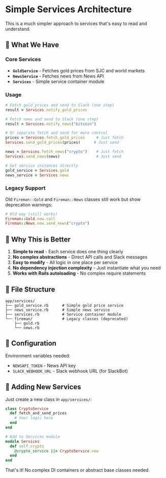 # Simple Services Architecture

This is a much simpler approach to services that's easy to read and understand.

## 📁 What We Have

### Core Services
- **`GoldService`** - Fetches gold prices from SJC and world markets
- **`NewsService`** - Fetches news from News API
- **`Services`** - Simple service container module

### Usage

```ruby
# Fetch gold prices and send to Slack (one step)
result = Services.notify_gold_prices

# Fetch news and send to Slack (one step)
result = Services.notify_news("bitcoin")

# Or separate fetch and send for more control
prices = Services.fetch_gold_prices     # Just fetch
Services.send_gold_prices(prices)      # Just send

news = Services.fetch_news("crypto")    # Just fetch  
Services.send_news(news)                # Just send

# Get service instances directly
gold_service = Services.gold
news_service = Services.news
```

### Legacy Support

Old `Fireman::Gold` and `Fireman::News` classes still work but show deprecation warnings:

```ruby
# Old way (still works)
Fireman::Gold.new.call
Fireman::News.new.send_news("crypto")
```

## 🎯 Why This is Better

1. **Simple to read** - Each service does one thing clearly
2. **No complex abstractions** - Direct API calls and Slack messages
3. **Easy to modify** - All logic in one place per service
4. **No dependency injection complexity** - Just instantiate what you need
5. **Works with Rails autoloading** - No complex require statements

## 📁 File Structure

```
app/services/
├── gold_service.rb      # Simple gold price service
├── news_service.rb      # Simple news service  
├── services.rb          # Service container module
└── fireman/             # Legacy classes (deprecated)
    ├── gold.rb
    └── news.rb
```

## 🔧 Configuration

Environment variables needed:
- `NEWSAPI_TOKEN` - News API key
- `SLACK_WEBHOOK_URL` - Slack webhook URL (for SlackBot)

## 🚀 Adding New Services

Just create a new class in `app/services/`:

```ruby
class CryptoService
  def fetch_and_send_prices
    # Your logic here
  end
end

# Add to Services module
module Services
  def self.crypto
    @crypto_service ||= CryptoService.new
  end
end
```

That's it! No complex DI containers or abstract base classes needed.
